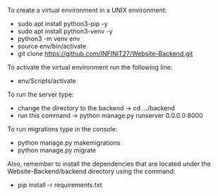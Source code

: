 To create a virtual environment in a UNIX environment:
- sudo apt install python3-pip -y
- sudo apt install python3-venv -y
- python3 -m venv env
- source env/bin/activate
- git clone https://github.com/INFINIT27/Website-Backend.git

To activate the virtual environment run the following line:

- env/Scripts/activate

To run the server type:
- change the directory to the backend -> cd .../backend
- run this command -> python manage.py runserver 0.0.0.0:8000

To run migrations type in the console:
- python manage.py makemigrations
- python manage.py migrate

Also, remember to install the dependencies that are located under the Website-Backend/backend directory using the command:
- pip install -r requirements.txt
